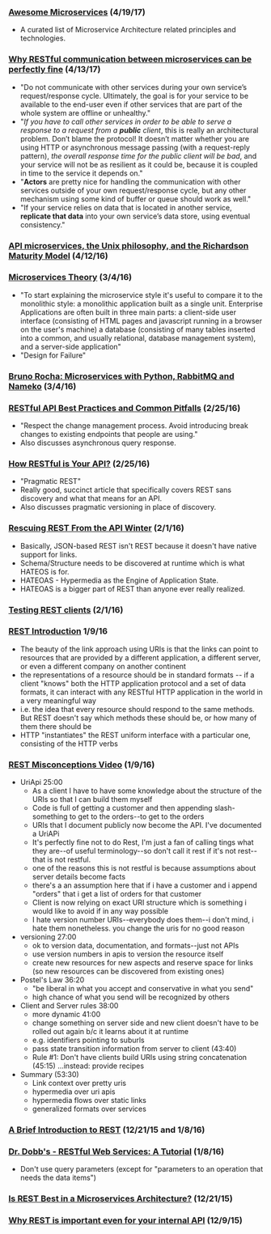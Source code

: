 ### [Awesome Microservices](https://github.com/mfornos/awesome-microservices) (4/19/17)
* A curated list of Microservice Architecture related principles and technologies.

### [Why RESTful communication between microservices can be perfectly fine](https://www.innoq.com/en/blog/why-restful-communication-between-microservices-can-be-perfectly-fine/) (4/13/17)
* "Do not communicate with other services during your own service’s request/response cycle. Ultimately, the goal is for your service to be available to the end-user even if other services that are part of the whole system are offline or unhealthy."
* "*If you have to call other services in order to be able to serve a response to a request from a **public** client*, this is really an architectural problem. Don’t blame the protocol! It doesn’t matter whether you are using HTTP or asynchronous message passing (with a request-reply pattern), *the overall response time for the public client will be bad*, and your service will not be as resilient as it could be, because it is coupled in time to the service it depends on."
* "**Actors** are pretty nice for handling the communication with other services outside of your own request/response cycle, but any other mechanism using some kind of buffer or queue should work as well."
* "If your service relies on data that is located in another service, **replicate that data** into your own service’s data store, using eventual consistency."

### [API microservices, the Unix philosophy, and the Richardson Maturity Model](https://medium.com/@chrstphrhrt/microservices-the-unix-philosophy-and-the-richardson-maturity-model-425abed44826#.5nkrvzhsu) (4/12/16)

### [Microservices Theory](http://martinfowler.com/articles/microservices.html) (3/4/16)
* "To start explaining the microservice style it's useful to compare it to the monolithic style: a monolithic application built as a single unit. Enterprise Applications are often built in three main parts: a client-side user interface (consisting of HTML pages and javascript running in a browser on the user's machine) a database (consisting of many tables inserted into a common, and usually relational, database management system), and a server-side application"
* "Design for Failure"

### [Bruno Rocha: Microservices with Python, RabbitMQ and Nameko](http://brunorocha.org/python/microservices-with-python-rabbitmq-and-nameko.html) (3/4/16)

### [RESTful API Best Practices and Common Pitfalls](https://medium.com/@schneidsDotNet/restful-api-best-practices-and-common-pitfalls-7a83ba3763b5#.sii1bf1qe) (2/25/16)
* "Respect the change management process. Avoid introducing break changes to existing endpoints that people are using."
* Also discusses asynchronous query response.

### [How RESTful is Your API?](http://www.bitnative.com/2012/08/26/how-restful-is-your-api/) (2/25/16)
* "Pragmatic REST"
* Really good, succinct article that specifically covers REST sans discovery and what that means for an API.
* Also discusses pragmatic versioning in place of discovery.

### [Rescuing REST From the API Winter](http://intercoolerjs.org/2016/01/18/rescuing-rest.html) (2/1/16)
* Basically, JSON-based REST isn't REST because it doesn't have native support for links.
* Schema/Structure needs to be discovered at runtime which is what HATEOS is for.
* HATEOAS - Hypermedia as the Engine of Application State.
* HATEOAS is a bigger part of REST than anyone ever really realized.

### [Testing REST clients](https://www.kenneth-truyers.net/2016/01/29/testing-rest-clients/) (2/1/16)

### [REST Introduction](http://www.infoq.com/articles/rest-introduction) 1/9/16
* The beauty of the link approach using URIs is that the links can point to resources that are provided by a different application, a different server, or even a different company on another continent
* the representations of a resource should be in standard formats -- if a client "knows" both the HTTP application protocol and a set of data formats, it can interact with any RESTful HTTP application in the world in a very meaningful way
* i.e. the idea that every resource should respond to the same methods. But REST doesn't say which methods these should be, or how many of them there should be
* HTTP "instantiates" the REST uniform interface with a particular one, consisting of the HTTP verbs

### [REST Misconceptions Video](http://www.infoq.com/presentations/rest-misconceptions) (1/9/16)
* UriApi 25:00
  * As a client I have to have some knowledge about the structure of the URIs so that I can build them myself
  * Code is full of getting a customer and then appending slash-something to get to the orders--to get to the orders
  * URIs that I document publicly now become the API.  I've documented a UriAPi
  * It's perfectly fine not to do Rest, I'm just a fan of calling tings what they are--of useful terminology--so don't call it rest if it's not rest--that is not restful.
  * one of the reasons this is not restful is because assumptions about server details become facts
  * there's a an assumption here that if i have a customer and i append "orders" that i get a list of orders for that customer
  * Client is now relying on exact URI structure which is something i would like to avoid if in any way possible
  * I hate version number URIs--everybody does them--i don't mind, i hate them nonetheless.  you change the uris for no good reason
* versioning 27:00
  * ok to version data, documentation, and formats--just not APIs
  * use version numbers in apis to version the resource itself
  * create new resources for new aspects and reserve space for links (so new resources can be discovered from existing ones)
* Postel's Law 36:20
  * "be liberal in what you accept and conservative in what you send"
  * high chance of what you send will be recognized by others
* Client and Server rules 38:00
  * more dynamic 41:00
  * change something on server side and new client doesn't have to be rolled out again b/c it learns about it at runtime
  * e.g. identifiers pointing to suburls
  * pass state transition information from server to client (43:40)
  * Rule #1: Don't have clients build URIs using string concatenation (45:15) ...instead: provide recipes
* Summary (53:30)
  * Link context over pretty uris
  * hypermedia over uri apis
  * hypermedia flows over static links
  * generalized formats over services

### [A Brief Introduction to REST](http://www.infoq.com/articles/rest-introduction) (12/21/15 and 1/8/16)

### [Dr. Dobb's - RESTful Web Services: A Tutorial](http://www.drdobbs.com/web-development/restful-web-services-a-tutorial/240169069) (1/8/16)
* Don't use query parameters (except for "parameters to an operation that needs the data items")

### [Is REST Best in a Microservices Architecture?](http://capgemini.github.io/architecture/is-rest-best-microservices/) (12/21/15)

### [Why REST is important even for your internal API](https://medium.com/@_reneweb_/why-rest-is-important-even-for-your-internal-api-ab08a40d01d3#.o8uyilkxr) (12/9/15)